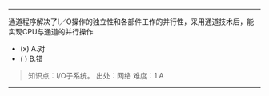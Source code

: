---
通道程序解决了I／O操作的独立性和各部件工作的并行性，采用通道技术后，能实现CPU与通道的并行操作
- (x) A.对 
- ( ) B.错

> 知识点：I/O子系统。
> 出处：网络
> 难度：1
> A

---